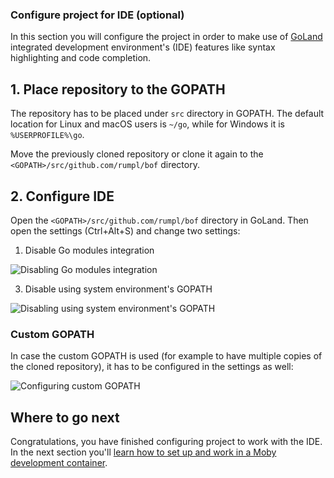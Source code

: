 ### Configure project for IDE (optional)

In this section you will configure the project in order to make use of [GoLand](https://www.jetbrains.com/go)
integrated development environment's (IDE) features like syntax highlighting and code completion.

## 1. Place repository to the GOPATH

The repository has to be placed under `src` directory in GOPATH.
The default location for Linux and macOS users is `~/go`, while for Windows it is `%USERPROFILE%\go`.

Move the previously cloned repository or clone it again to the `<GOPATH>/src/github.com/rumpl/bof` directory.

## 2. Configure IDE

Open the `<GOPATH>/src/github.com/rumpl/bof` directory in GoLand.
Then open the settings (Ctrl+Alt+S) and change two settings:

1. Disable Go modules integration

![Disabling Go modules integration](images/ide_go_modules_integration.png)

3. Disable using system environment's GOPATH

![Disabling using system environment's GOPATH](images/ide_system_environment_gopath.png)

### Custom GOPATH

In case the custom GOPATH is used (for example to have multiple copies of the cloned repository),
it has to be configured in the settings as well:

![Configuring custom GOPATH](images/ide_custom_gopath.png)

## Where to go next

Congratulations, you have finished configuring project to work with the IDE. 
In the next section you'll [learn how to set up and work in a Moby development container](set-up-dev-env.md).
